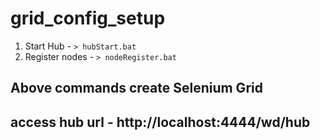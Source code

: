 # grid_config_setup

1. Start Hub -
  `> hubStart.bat`
2. Register nodes -
  `> nodeRegister.bat`

## Above commands create Selenium Grid 
## access hub url - http://localhost:4444/wd/hub
